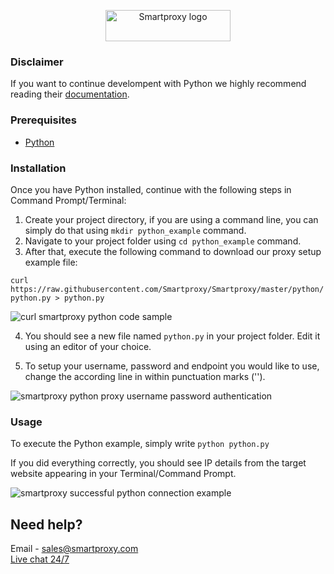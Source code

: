 <p align="center">
    <a href="https://smartproxy.com/"><img src="https://smartproxy.com/wp-content/themes/smartproxy/images/smartproxy-logo.svg" alt="Smartproxy logo" width="200" height="50"></a>
  </a>
</p>

### Disclaimer

If you want to continue develompent with Python we highly recommend reading their [documentation](https://docs.python.org/3/).

### Prerequisites

* [Python](https://www.python.org/downloads/)

### Installation

Once you have Python installed, continue with the following steps in Command Prompt/Terminal:

1. Create your project directory, if you are using a command line, you can simply do that using `mkdir python_example` command.
2. Navigate to your project folder using `cd python_example` command.
3. After that, execute the following command to download our proxy setup example file:

`curl https://raw.githubusercontent.com/Smartproxy/Smartproxy/master/python/python.py > python.py`

<img src="https://i.imgur.com/aWtcsBV.png" alt="curl smartproxy python code sample">

4. You should see a new file named `python.py` in your project folder. Edit it using an editor of your choice.

5. To setup your username, password and endpoint you would like to use, change the according line in within punctuation marks ('').

<img src="https://i.imgur.com/9VAwEZr.png" alt="smartproxy python proxy username password authentication">

### Usage

To execute the Python example, simply write `python python.py`

If you did everything correctly, you should see IP details from the target website appearing in your Terminal/Command Prompt.

<img src="https://i.imgur.com/6RtN64L.png" alt="smartproxy successful python connection example">

## Need help?
Email - sales@smartproxy.com
<br><a href="https://smartproxy.com">Live chat 24/7</a>
